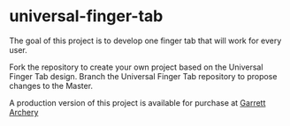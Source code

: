 # universal-finger-tab

The goal of this project is to develop one finger tab that will work for every user.

Fork the repository to create your own project based on the Universal Finger Tab design.
Branch the Universal Finger Tab repository to propose changes to the Master. 

A production version of this project is available for purchase at <a href="GarrettArchery.com">Garrett Archery</a>
